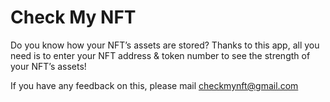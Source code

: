 # Check My NFT

Do you know how your NFT’s assets are stored? Thanks to this app, all you need is to enter your NFT address & token number to see the strength of your NFT’s assets!

If you have any feedback on this, please mail [checkmynft@gmail.com](mailto:checkmynft@gmail.com)